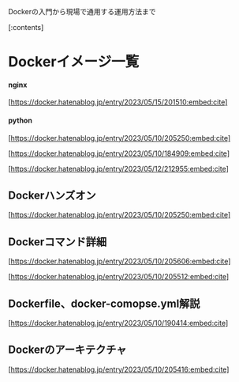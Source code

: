 ﻿
Dockerの入門から現場で通用する運用方法まで


[:contents]





# Dockerイメージ一覧

#### nginx

[https://docker.hatenablog.jp/entry/2023/05/15/201510:embed:cite]




#### python


[https://docker.hatenablog.jp/entry/2023/05/10/205250:embed:cite]



[https://docker.hatenablog.jp/entry/2023/05/10/184909:embed:cite]



[https://docker.hatenablog.jp/entry/2023/05/12/212955:embed:cite]







## Dockerハンズオン



[https://docker.hatenablog.jp/entry/2023/05/10/205250:embed:cite]




## Dockerコマンド詳細


[https://docker.hatenablog.jp/entry/2023/05/10/205606:embed:cite]



[https://docker.hatenablog.jp/entry/2023/05/10/205512:embed:cite]


## Dockerfile、docker-comopse.yml解説



[https://docker.hatenablog.jp/entry/2023/05/10/190414:embed:cite]




## Dockerのアーキテクチャ


[https://docker.hatenablog.jp/entry/2023/05/10/205416:embed:cite]

